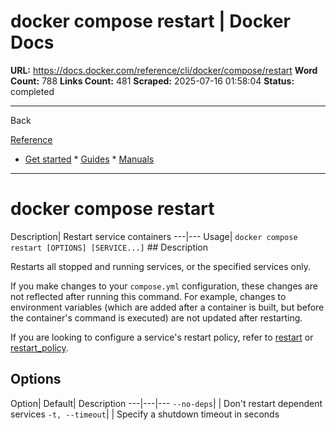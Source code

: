 # docker compose restart | Docker Docs

**URL:** https://docs.docker.com/reference/cli/docker/compose/restart
**Word Count:** 788
**Links Count:** 481
**Scraped:** 2025-07-16 01:58:04
**Status:** completed

---

Back

[Reference](https://docs.docker.com/reference/)

  * [Get started](https://docs.docker.com/get-started/)   * [Guides](https://docs.docker.com/guides/)   * [Manuals](https://docs.docker.com/manuals/)

* * *

# docker compose restart

Description| Restart service containers   ---|---   Usage| `docker compose restart [OPTIONS] [SERVICE...]`      ## Description

Restarts all stopped and running services, or the specified services only.

If you make changes to your `compose.yml` configuration, these changes are not reflected after running this command. For example, changes to environment variables \(which are added after a container is built, but before the container's command is executed\) are not updated after restarting.

If you are looking to configure a service's restart policy, refer to [restart](https://github.com/compose-spec/compose-spec/blob/main/spec.md#restart) or [restart\_policy](https://github.com/compose-spec/compose-spec/blob/main/deploy.md#restart_policy).

## Options

Option| Default| Description   ---|---|---   `--no-deps`| | Don't restart dependent services   `-t, --timeout`| | Specify a shutdown timeout in seconds